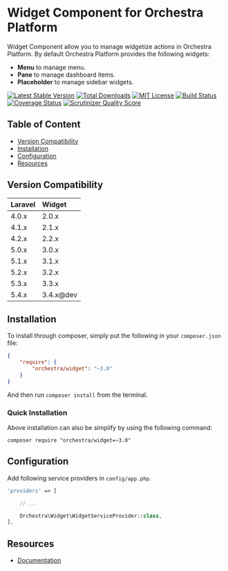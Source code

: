 Widget Component for Orchestra Platform
==============

Widget Component allow you to manage widgetize actions in Orchestra Platform. By default Orchestra Platform provides the following widgets:

* **Menu** to manage menu.
* **Pane** to manage dashboard items.
* **Placeholder** to manage sidebar widgets.

[![Latest Stable Version](https://img.shields.io/github/release/orchestral/widget.svg?style=flat-square)](https://packagist.org/packages/orchestra/widget)
[![Total Downloads](https://img.shields.io/packagist/dt/orchestra/widget.svg?style=flat-square)](https://packagist.org/packages/orchestra/widget)
[![MIT License](https://img.shields.io/packagist/l/orchestra/widget.svg?style=flat-square)](https://packagist.org/packages/orchestra/widget)
[![Build Status](https://img.shields.io/travis/orchestral/widget/master.svg?style=flat-square)](https://travis-ci.org/orchestral/widget)
[![Coverage Status](https://img.shields.io/coveralls/orchestral/widget/master.svg?style=flat-square)](https://coveralls.io/r/orchestral/widget?branch=master)
[![Scrutinizer Quality Score](https://img.shields.io/scrutinizer/g/orchestral/widget/master.svg?style=flat-square)](https://scrutinizer-ci.com/g/orchestral/widget/)

## Table of Content

* [Version Compatibility](#version-compatibility)
* [Installation](#installation)
* [Configuration](#configuration)
* [Resources](#resources)

## Version Compatibility

Laravel    | Widget
:----------|:----------
 4.0.x     | 2.0.x
 4.1.x     | 2.1.x
 4.2.x     | 2.2.x
 5.0.x     | 3.0.x
 5.1.x     | 3.1.x
 5.2.x     | 3.2.x
 5.3.x     | 3.3.x
 5.4.x     | 3.4.x@dev

## Installation

To install through composer, simply put the following in your `composer.json` file:

```json
{
	"require": {
		"orchestra/widget": "~3.0"
	}
}
```

And then run `composer install` from the terminal.

### Quick Installation

Above installation can also be simplify by using the following command:

    composer require "orchestra/widget=~3.0"

## Configuration

Add following service providers in `config/app.php`.

```php
'providers' => [

	// ...

	Orchestra\Widget\WidgetServiceProvider::class,
],
```

## Resources

* [Documentation](http://orchestraplatform.com/docs/latest/components/widget)
